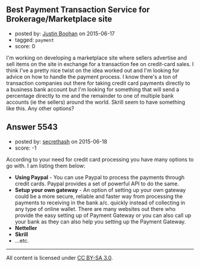 ## Best Payment Transaction Service for Brokerage/Marketplace site

- posted by: [Justin Boohan](https://stackexchange.com/users/6485814/justin-boohan) on 2015-06-17
- tagged: `payment`
- score: 0

I'm working on developing a marketplace site where sellers advertise and sell items on the site in exchange for a transaction fee on credit-card sales. I think I've a pretty nice twist on the idea worked out and I'm looking for advice on how to handle the payment process. 
I know there's a ton of transaction companies out there for taking credit card payments directly to a business bank account but I'm looking for something that will send a percentage directly to me and the remainder to one of multiple bank accounts (ie the sellers) around the world. 
Skrill seem to have something like this. Any other options?


## Answer 5543

- posted by: [secrethash](https://stackexchange.com/users/4739630/secrethash) on 2015-06-18
- score: -1

According to your need for credit card processing you have many options to go with. I am listing them below:

<ul>
<li><b>Using Paypal</b> - You can use Paypal to process the payments through credit cards. Paypal provides a set of powerful API to do the same.</li>

<li><b>Setup your own gateway</b> - An option of setting up your own gateway could be a more secure, reliable and faster way from processing the payments to receiving in the bank a/c. quickly instead of collecting in any type of online wallet. There are many websites out there who provide the easy setting up of Payment Gateway or you can also call up your bank as they can also help you setting up the Payment Gateway.</li>

<li><b>Netteller</b></li>

<li><b>Skrill</b></li>

<li>...etc.</li>

</ul>



---

All content is licensed under [CC BY-SA 3.0](https://creativecommons.org/licenses/by-sa/3.0/).
